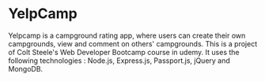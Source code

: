# YelpCamp
Yelpcamp is a campground rating app, where users can create their own campgrounds, view and comment on others' campgrounds. This is a  project of Colt Steele's Web Developer Bootcamp course in udemy. It uses the following technologies : Node.js, Express.js, Passport.js, jQuery and MongoDB.
